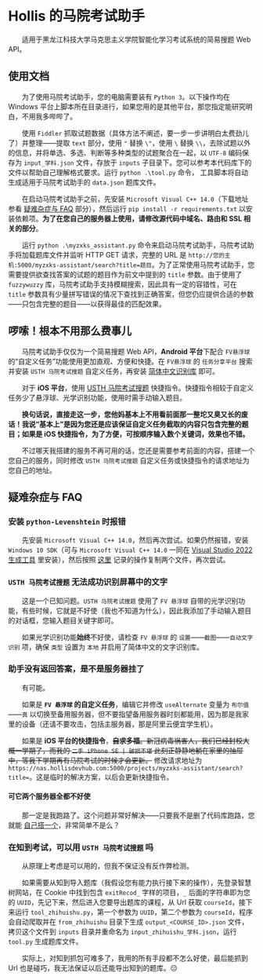 # Hollis 的马院考试助手

&emsp;&emsp;适用于黑龙江科技大学马克思主义学院智能化学习考试系统的简易搜题 Web API。

## 使用文档

&emsp;&emsp;为了使用马院考试助手，您的电脑需要装有 `Python 3`。以下操作均在 Windows 平台上脚本所在目录进行，如果您用的是其他平台，那您指定能研究明白，不用我多哔哔了。

&emsp;&emsp;使用 `Fiddler` 抓取试题数据（具体方法不阐述，要一步一步讲明白太费劲儿了）并整理——提取 `text` 部分，使用 `"` 替换 `\"`，使用 `\` 替换 `\\`，去除试题以外的信息，并将单选、多选、判断等多种类型的试题聚合在一起，以 `UTF-8` 编码保存为 `input_学科.json` 文件，存放于 `inputs` 子目录下。您可以参考本代码库下的文件以帮助自己理解格式要求。运行 `python .\tool.py` 命令， 工具脚本将自动生成适用于马院考试助手的 `data.json` 题库文件。

&emsp;&emsp;在启动马院考试助手之前，先安装 `Microsoft Visual C++ 14.0`（下载地址参看 [疑难杂症与 FAQ](https://github.com/bianyukun1213/MYZXKSAssistant#%E7%96%91%E9%9A%BE%E6%9D%82%E7%97%87%E4%B8%8E-faq) 部分），然后运行 `pip install -r requirements.txt` 以安装依赖项。**为了在您自己的服务器上使用，请修改源代码中域名、路由和 SSL 相关的部分**。

&emsp;&emsp;运行 `python .\myzxks_assistant.py` 命令来启动马院考试助手，马院考试助手将加载题库文件并监听 HTTP GET 请求，完整的 URL 是 `http://您的主机:5000/myzxks-assistant/search?title=题目`。为了正常使用马院考试助手，您需要提供欲查找答案的试题的题目作为前文中提到的 `title` 参数。由于使用了 `fuzzywuzzy` 库，马院考试助手支持模糊搜索，因此具有一定的容错性，可在 `title` 参数具有少量拼写错误的情况下查找到正确答案，但您仍应提供合适的参数——只包含完整的题目——以获得最佳的匹配效果。

## 啰嗦！根本不用那么费事儿

&emsp;&emsp;马院考试助手仅仅为一个简易搜题 Web API，**Android 平台**下配合 `FV悬浮球` 的“自定义任务”功能使用更加直观、方便和快捷。在 `FV悬浮球` 的 `任务分享平台` 搜索并安装 `USTH 马院考试搜题` 自定义任务，再安装 [简体中文识别库](https://github.com/bianyukun1213/MYZXKSAssistant#usth-%E9%A9%AC%E9%99%A2%E8%80%83%E8%AF%95%E6%90%9C%E9%A2%98-%E6%97%A0%E6%B3%95%E6%88%90%E5%8A%9F%E8%AF%86%E5%88%AB%E5%B1%8F%E5%B9%95%E4%B8%AD%E7%9A%84%E6%96%87%E5%AD%97) 即可。

&emsp;&emsp;对于 **iOS 平台**，使用 [USTH 马院考试搜题](https://www.icloud.com/shortcuts/818a16f6fefc432780de5c6a37c68d36) 快捷指令。快捷指令相较于自定义任务少了悬浮球、光学识别功能，使用时需手动输入题目。

&emsp;&emsp;**换句话说，直接走这一步，您他妈基本上不用看前面那一整坨又臭又长的废话！我说“基本上”是因为您还是应该保证自定义任务截取的内容只包含完整的题目；如果是 iOS 快捷指令，为了方便，可按顺序输入数个关键词，效果也不错。**

&emsp;&emsp;不过哪天我搭建的服务不再可用的话，您还是需要参考前面的内容，搭建一个您自己的服务，同时修改 `USTH 马院考试搜题` 自定义任务或快捷指令的请求地址为您自己的地址。

## 疑难杂症与 FAQ

### 安装 `python-Levenshtein` 时报错

&emsp;&emsp;先安装 `Microsoft Visual C++ 14.0`，然后再次尝试。如果仍然报错，安装 `Windows 10 SDK`（可与 `Microsoft Visual C++ 14.0` 一同在 [Visual Studio 2022 生成工具](https://visualstudio.microsoft.com/zh-hans/downloads/) 里安装），然后按照 [这里](https://blog.csdn.net/kaever/article/details/106526610) 记录的操作复制两个文件，再次尝试。

### `USTH 马院考试搜题` 无法成功识别屏幕中的文字

&emsp;&emsp;这是一个已知问题。`USTH 马院考试搜题` 使用了 `FV 悬浮球` 自带的光学识别功能，有些时候，它就是不好使（我也不知道为什么），因此我添加了手动输入题目的对话框，您输入题目关键字即可。

&emsp;&emsp;如果光学识别功能**始终**不好使，请检查 `FV 悬浮球` 的 `设置`——`截图`——`自动文字识别` 项，确保 `类型` 设置为 `本地` 并启用了简体中文的文字识别库。

### 助手没有返回答案，是不是服务器挂了

&emsp;&emsp;有可能。

&emsp;&emsp;如果是 **`FV 悬浮球` 的自定义任务**，编辑它并修改 `useAlternate` 变量为 `布尔值`——`真` 以切换至备用服务器，但不要指望备用服务器时刻都能用，因为那是我家里的设备（还请不要攻击，包括主服务器，那是阿里云便宜学生机）。

&emsp;&emsp;如果是 **iOS 平台的快捷指令**，~~**自求多福**。新冠病毒祸害人，我们已经封校大概一学期了，而我的 `二手 iPhone SE | 破损不堪` 此刻正静静地躺在家里的抽屉中，等我下学期再有马院考试的时候才会更新。~~ 修改请求地址为 `https://nas.hollisdevhub.com:5000/projects/myzxks-assistant/search?title=`。这是临时的解决方案，以后会更新快捷指令。

#### 可它两个服务器全都不好使

&emsp;&emsp;那一定是我跑路了。这个问题非常好解决——只要我不是删了代码库跑路，您就能 [自己搭一个](https://github.com/bianyukun1213/MYZXKSAssistant#%E4%BD%BF%E7%94%A8%E6%96%87%E6%A1%A3)，非常简单不是么？

### 在知到考试，可以用 `USTH 马院考试搜题` 吗

&emsp;&emsp;从原理上考虑是可以用的，但我不保证没有反作弊检测。

&emsp;&emsp;如果需要从知到导入题库（我假设您有能力执行接下来的操作），先登录智慧树网站，在 Cookie 中找到包含 `exitRecod_` 字样的项目，`_` 后面的字符串即为您的 `UUID`，先记下来，然后进入您要导出题库的课程，从 Url 获取 `courseId`，接下来运行 `tool_zhihuishu.py`，第一个参数为 `UUID`，第二个参数为 `courseId`，程序会自动爬取并在 `from_zhihuishu` 目录下生成 `output_<COURSE_ID>.json` 文件，拷贝这个文件到 `inputs` 目录并重命名为 `input_zhihuishu_学科.json`，运行 `tool.py` 生成题库文件。

&emsp;&emsp;实际上，对知到抓包可难多了，我用的所有手段都不怎么好使，最后能抓到 Url 也是碰巧，我无法保证以后还能导出知到的题库。😔
